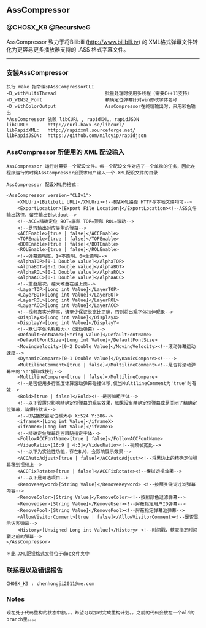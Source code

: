 ## AssCompressor
### @CHOSX_K9 @RecursiveG

AssCompressor 致力于将Bilibili (http://www.bilibili.tv) 的.XML格式弹幕文件转化为更容易更多播放器支持的 .ASS 格式字幕文件。

---------------------------------------

### 安装AssCompressor

    执行 make 指令编译AssCompressorCLI
    -D_withMultiThread                  批量处理时使用多线程（需要C++11支持）
    -D_WIN32_Font                       精确定位弹幕针对win修改字体名称
    -D_withColorOutput                  AssCompressor在终端输出时，采用彩色输出
    *AssCompressor 依赖 libCURL , rapidXML, rapidJSON
    libCURL:  	   http://curl.haxx.se/libcurl/
    libRapidXML:   http://rapidxml.sourceforge.net/
    libRapidJSON:  https://github.com/miloyip/rapidjson

### AssCompressor 所使用的 XML 配设输入
    
    AssCompressor 运行时需要一个配设文件。每一个配设文件对应了一个单独的任务，因此在程序运行的时候AssCompressor会要求用户输入一个.XML配设文件的目录
    
    AssCompressor 配设XML的格式：
    
    <AssCompressor version="CLIv1">
        <XMLUri>[Bilibili URL]</XMLUri><!--B站XML路径 HTTP与本地文件均可-->
        <ExportLocation>[Export File Location]</ExportLocation><!--ASS文件输出路径，留空输出到stdout-->
        <!--ACC=精确定位 BOT=底部 TOP=顶部 ROL=滚动-->
        <!--是否输出对应类型的弹幕-->
	    <ACCEnable>[true | false]</ACCEnable>
	    <TOPEnable>[true | false]</TOPEnable>
	    <BOTEnable>[true | false]</BOTEnable>
	    <ROLEnable>[true | false]</ROLEnable>
	    <!--弹幕透明度，1=不透明，0=全透明-->
	    <AlphaTOP>[0-1 Double Value]</AlphaTOP>
	    <AlphaBOT>[0-1 Double Value]</AlphaBOT>
	    <AlphaROL>[0-1 Double Value]</AlphaROL>
	    <AlphaACC>[0-1 Double Value]</AlphaACC>
	    <!--重叠层次，越大堆叠在越上面-->
        <LayerTOP>[Long int Value]</LayerTOP>
        <LayerBOT>[Long int Value]</LayerBOT>
        <LayerROL>[Long int Value]</LayerROL>
        <LayerACC>[Long int Value]</LayerACC>  
        <!--视频真实分辨率，请至少保证长宽比正确，否则将出现字体拉伸现象-->
	    <DisplayX>[Long int Value]</DisplayX>
	    <DisplayY>[Long int Value]</DisplayY>
	    <!--默认字体名称和大小（滚动弹幕）-->
	    <DefaultFontName>[String Value]</DefaultFontName>
	    <DefaultFontSize>[Long int Value]</DefaultFontSize>
	    <MovingVelocity>[0-2 Double Value]</MovingVelocity><!--滚动弹幕运动速度-->
	    <DynamicCompare>[0-1 Double Value]</DynamicCompare><!---->
	    <MultilineComment>[true | false]</MultilineComment><!--是否将滚动弹幕中的'\n'解释成换行-->
        <MultilineCompare>[true | false]</MultilineCompare>
        <!--是否使用多行高度计算滚动弹幕碰撞体积,仅当MultilineComment为'true'时有效-->
        <Bold>[true | false]</Bold><!--是否加粗字体-->
        <!--以下设置只影响精确定位弹幕的现实效果，如果没有精确定位弹幕或是关闭了精确定位弹幕，请保持默认-->
        <!--B站播放器定位框大小 X:524 Y:386-->
	    <iframeX>[Long int Value]</iframeX>
	    <iframeY>[Long int Value]</iframeY>
	    <!--精确定位弹幕是否跟随指定字体-->
	    <FollowACCFontName>[true | false]</FollowACCFontName>
        <VideoRatio>[16:9 | 4:3]</VideoRatio><!--视频长宽比-->
        <!--以下为实验性功能，存在BUG，会影响展示效果-->
        <ACCAutoAdjust>[true | false]</ACCAutoAdjust><!--将黑边上的精确定位弹幕移到视频上-->
        <ACCFixRotate>[true | false]</ACCFixRotate><!--模拟透视效果-->
        <!--以下是可选项目-->
		<RemoveKeyword>[String Value]</RemoveKeyword> <!--按照关键词过滤弹幕内容-->
		<RemoveColor>[String Value]</RemoveColor><!--按照颜色过滤弹幕-->
		<RemoveUser>[String Value]</RemoveUser><!--屏蔽指定用户ID弹幕-->
		<RemovePool>[String Value]</RemovePool><!--屏蔽指定弹幕池弹幕-->
		<AllowVisitorComment>[true | false]</AllowVisitorComment><!--是否显示访客弹幕-->
        <History>[Unsigned Long int Value]</History> <!--时间戳，获取指定时间戳之前的弹幕-->
    </AssCompressor>
    
    ＊此.XML配设格式文件位于doc文件夹中
    
### 联系我以及错误报告
    CHOSX_K9 : chenhongji2011@me.com

### Notes
	现在处于代码重构的状态中额。。。希望可以按时完成重构计划。。之前的代码会放在一个old的branch里。。。。
